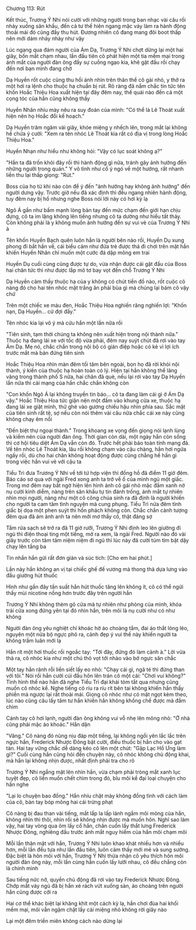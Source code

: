 




Chương 113: Rút

Kết thúc, Trương Ý Nhi nói cười với những người trong ban nhạc vài câu rồi nhảy xuống sân khấu, đến cả tư thế hiên ngang mặc váy làm ra hành động thoải mái đó cũng đầy thu hút. Đương nhiên cô đang mang đôi boot thấp nên mới dám nhảy nhảy như vậy

Lúc ngang qua đám người của Ám Dạ, Trương Ý Nhi chợt dừng lại một hai giây, bốn mắt chạm nhau, lần đầu tiên cô phát hiện một tia mềm mại trong ánh mắt của người đàn ông đầy sự cuồng ngạo kia, khẽ gật đầu rồi chạy đến nơi bạn mình đang chờ

Dạ Huyền rốt cuộc cũng thu hồi ánh nhìn trên thân thể cô gái nhỏ, y thở ra một hơi ra lệnh cho thuộc hạ chuẩn bị rút. Rõ ràng đã nắm chắc tin tức tên khốn Hoắc Thiệu Hoa xuất hiện tại đây đêm nay, thế quái nào đến cả một cọng tóc của hắn cũng không thấy

Huyền Nhân nhíu mày nêu ra suy đoán của mình: "Có thể là Lê Thoát xuất hiện nên họ Hoắc đổi kế hoạch."

Dạ Huyền trâm ngâm vài giây, khóe miệng y nhếch lên, trong mắt lại không hề chứa ý cười: "Xem ra tên nhóc Lê Thoát kia rất có địa vị trong lòng Hoắc Thiệu Hoa."

Huyền Nhạn như hiểu như không hỏi: "Vậy có lục soát không ạ?"

"Hắn ta đã trốn khỏi đây rồi thì hành động gì nữa, tránh gây ảnh hưởng đến những người trong quán." Y vô tình như cố ý ngó về một hướng, rất nhanh liền thu lại thấp giọng: "Rút."


Boss của họ từ khi nào còn để ý đến "ảnh hưởng hay không ảnh hưởng" đến người dưng vậy. Trước giờ nếu đã xác định thì đều ngang nhiên hành động, tuy đêm nay bị hố nhưng nghe Boss nói lời này có hơi kỳ lạ

Ngô Á gần như bấm mạnh lòng bàn tay đến mức chạm đến giới hạn chịu đựng, cô ta im lặng không lên tiếng nhưng cô ta dường như hiểu tất thảy. Còn không phải là y không muốn ảnh hưởng đến sự vui vẻ của Trương Ý Nhi à

Tên khốn Huyền Bạch quên luôn hắn là người bên nào rồi, Huyền Dụ xung phong đi bắt hắn về, cái biểu cảm như đứa trẻ được thả đi chơi trên mặt hắn khiến Huyền Nhân chỉ muốn một cước đá dập mông em trai

Huyền Dụ cuối cùng cũng được tự do, vừa nhận được cái gật đầu của Boss hai chân tức thì như được lắp mô tơ bay vọt đến chỗ Trương Ý Nhi

Dạ Huyền cảm thấy thuộc hạ của y không có chút tiền đồ nào, rốt cuộc cô nàng đó cho hai tên nhóc mặt trắng ăn phải bùa gì mà chúng lại bám cô vậy chứ

Trên một chiếc xe màu đen, Hoắc Thiệu Hoa nghiến răng nghiến lợi: "Khốn nạn, Dạ Huyền... cứ đợi đấy."

Tên nhóc kia lại vô ý mà cứu hắn một lần nữa rồi

"Tiên sinh, tạm thời chúng ta không nên xuất hiện trong nội thành nữa." Thuộc hạ đang lái xe với tốc độ vừa phải, đêm nay suýt chút đã rơi vào tay Ám Dạ. Mẹ nó, chắc chắn trong nội bộ có gián điệp hoặc có kẻ vì lợi ích trước mắt mà bán đứng tiên sinh

Hoắc Thiệu Hoa nhìn màn đêm tối tăm bên ngoài, bọn họ đã rời khỏi nội thành, ý kiến của thuộc hạ hoàn toàn có lý. Hiện tại hắn không thể lãng vãng trong thành phố S nữa, hai chân đã què, nếu lại rơi vào tay Dạ Huyền lần nữa thì cái mạng của hắn chắc chắn không còn

"Con khốn Ngô Á lại không truyền tin báo... cô ta đang làm cái gì ở Ám Dạ vậy." Hoắc Thiệu Hoa tức giận nện một đấm vào khung cửa xe, thuộc hạ đang lái xe giật mình, thử ghé vào gương chiếu hậu nhìn phía sau. Sắc mặt của tiên sinh rất tệ, sợ nếu còn nói thêm vài câu nữa chắc cái xe này cũng không chạy êm nổi

"Đến biệt thự ngoại thành." Trong khoang xe vọng đến giọng nói lạnh lùng và kiềm nén của người đàn ông. Thời gian còn dài, một ngày hắn còn sống thì cơ hội tiêu diệt Ám Dạ vẫn còn đó. Trước hết phải bảo toàn tính mạng đã. Về tên nhóc Lê Thoát kia, lâu rồi không chạm vào cậu chàng, hắn hơi ngứa ngấy rồi, dù cho hai chân không hoạt động được cũng chẳng hề hấn gì trong việc hắn vui vẻ với cậu ta

Tiểu Trì đưa Trương Ý Nhi về tới tứ hợp viện thì đồng hồ đã điểm 11 giờ đêm. Báo cáo sơ qua với ngài Fred xong anh ta trở về ổ của mình ngủ một giấc. Trong mơ đêm nay bất ngờ hiện lên hình ảnh cô gái nhỏ mặc đầm xanh nở nụ cười kinh diễm, nàng trên sân khấu tự tin đánh trống, ánh mắt tự nhiên nhìn mọi người, nàng như một cô công chúa sinh ra đã định là người khiến cho người ta cam tâm tình nguyện mà cung phụng. Tiểu Trì nửa đêm tỉnh giấc bị dọa một phen suýt thì hồn phách không còn. Chắc chắn cảnh tượng đêm qua đã ám ảnh anh ta nên mới mơ thấy cô, thật đáng sợ

Tắm rửa sạch sẽ trở ra đã 11 giờ rưỡi, Trương Ý Nhi định leo lên giường đi ngủ thì điện thoại ting một tiếng, mở ra xem, là ngài Fred. Người nào đó vài giây trước còn tâm tâm niệm niệm đi ngủ thì lúc này đã cười tủm tỉm bật dậy chạy lên tầng ba

Tin nhắn hắn gửi rất đơn giản và súc tích: [Cho em hai phút.]

Lần này hắn không an vị tại chiếc ghế đế vương mà thong thả dựa lưng vào đầu giường hút thuốc

Hình như gần đây tần suất hắn hút thuốc tăng lên không ít, cô có thể ngửi thấy mùi nicotine nồng hơn trước đây trên người hắn

Trương Ý Nhi không thèm gõ cửa mà tự nhiên như phòng của mình, khóa trái cửa xong đứng yên tại đó nhìn hắn, trên môi là nụ cười như có như không

Người đàn ông yêu nghiệt chỉ khoác hờ áo choàng tắm, đai áo thắt lỏng lẻo, nguyên một nửa bộ ngực phô ra, cảnh đẹp ý vui thế này khiến người ta không trầm luân mới lạ

Hắn rít một hơi thuốc rồi ngoắc tay: "Tới đây, đứng đó làm cảnh à." Lời vừa thả ra, cô nhóc kia như một chú thỏ vọt tới nhào vào bờ ngực săn chắc

Một tay hắn rãnh rỗi liền siết lấy eo nhỏ: "Chạy cái gì, ngã té thì đừng than với tôi." Nói rồi hắn cười cúi đầu hôn lên trán cô một cái: "Chơi vui không?" Tình hình thế nào hắn đã nghe Tiểu Trì đại khái tóm tắt qua nhưng cũng muốn cô nhóc kể. Nghe tiếng cô ríu ra ríu rít bên tai không khiến hắn thấy phiền mà ngược lại rất thoải mái. Giọng cô nhóc như có mật ngọt kèm theo, lúc nào cũng câu lấy tâm tư hắn khiến hắn không khống chế được mà đắm chìm

Cánh tay cô hơi lạnh, người đàn ông không vui vỗ nhẹ lên mông nhỏ: "Ở nhà cũng phải mặc áo khoác." Hắn dặn

"Vâng." Cô nàng đó nũng nịu đáp một tiếng, lại không ngồi yên lắc lắc trên ngực hắn, Frederick Nhược Đông bật cười, điếu thuốc bị hắn cho vào gạt tàn. Hai tay vững chắc dễ dàng kéo cô lên một chút: "Gặp Lạc Hồ Ưng làm gì?" Cuối cùng hắn cũng hỏi đến chuyện này, cô nhóc không chủ động khai, mà hắn lại không nhịn được, nhất định phải tra cho rõ

Trương Ý Nhi ngẩng mặt lên nhìn hắn, vừa chạm phải tròng mắt xanh lục tuyệt đẹp, cô liền muốn chết chìm trong đó, bĩu môi kể đại loại chuyện cho hắn nghe

"Lại lo chuyện bao đồng." Hắn nhíu chặt mày không đồng tình với cách làm của cô, bàn tay bóp mông hai cái trừng phạt

Cô nàng bị đau than vài tiếng, mắt lấp la lấp lánh ngắm môi mỏng của hắn, không nhìn thì thôi, nhìn rồi sẽ không nhịn được mà muốn hôn. Nghĩ sao làm vậy, hai tay vòng qua ôm lấy cổ hắn, chân cuốn lấy thắt lưng Frederick Nhược Đông, nghiêng đầu trước ánh mắt nguy hiểm của hắn môi chạm môi

Mỗi lần thân mật với hắn, Trương Ý Nhi luôn khao khát nhiều hơn và nhiều hơn, mỗi lần đều tựa như lần đầu tiên, luôn cảm thấy mới mẻ và sung sướng. Đặc biệt là hôn môi với hắn, Trương Ý Nhi thừa nhận cô yêu thích hôn môi người đàn ông này, mỗi lần cùng hắn cuốn lấy lưỡi nhau, cô đều chẳng còn là chính mình

Sau tiếng nức nở, quyền chủ động đã rơi vào tay Frederick Nhược Đông. Chớp mắt váy ngủ đã bị hắn xé rách vứt xuống sàn, áo choàng trên người hắn cũng được cởi ra

Hai cơ thể khác biệt lại khăng khít một cách kỳ lạ, hắn chơi đùa hai khối mềm mại, môi vẫn ngậm chặt lấy cái miệng nhỏ không rời giây nào

Lại một đêm triền miên không cách nào dừng lại




